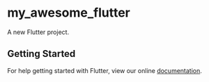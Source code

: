 # my_awesome_flutter

A new Flutter project.

## Getting Started

For help getting started with Flutter, view our online
[documentation](https://flutter.io/).
